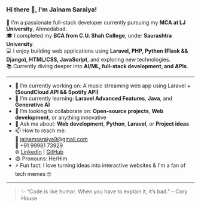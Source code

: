 ### Hi there 👋, I'm Jainam Saraiya!

🚀 I'm a passionate full-stack developer currently pursuing my **MCA at LJ University**, Ahmedabad.  
🎓 I completed my **BCA from C.U. Shah College**, under **Saurashtra University**.  
💻 I enjoy building web applications using **Laravel, PHP, Python (Flask && Django), HTML/CSS, JavaScript**, and exploring new technologies.  
📚 Currently diving deeper into **AI/ML, full-stack development, and APIs**.

---

- 🔭 I’m currently working on: A music streaming web app using Laravel + **(SoundCloud API && Spotify API)**  
- 🌱 I’m currently learning: **Laravel Advanced Features**, **Java**, and **Generative AI**  
- 👯 I’m looking to collaborate on: **Open-source projects**, **Web development**, or anything innovative  
- 💬 Ask me about: **Web development**, **Python**, **Laravel**, or **Project ideas**  
- 📫 How to reach me:  
  📧 jainamsaraiya9@gmail.com  
  📱 +91 99981 73929  
  🌐 [LinkedIn](https://linkedin.com/in/JainamSaraiya) | [GitHub](https://github.com/jainambharvad9)  
- 😄 Pronouns: He/Him  
- ⚡ Fun fact: I love turning ideas into interactive websites & I'm a fan of tech memes 🤓

---

> ✨ “Code is like humor. When you have to explain it, it’s bad.” – Cory House  

<!---
jainambharvad9/jainambharvad9 is a ✨ special ✨ repository because its `README.md` (this file) appears on your GitHub profile.
You can click the Preview link to take a look at your changes.
--->
